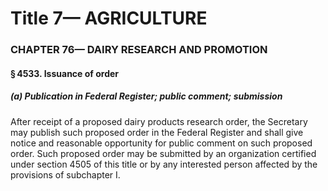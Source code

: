 
# Title 7— AGRICULTURE
### CHAPTER 76— DAIRY RESEARCH AND PROMOTION
#### § 4533. Issuance of order
##### (a) Publication in Federal Register; public comment; submission

After receipt of a proposed dairy products research order, the Secretary may publish such proposed order in the Federal Register and shall give notice and reasonable opportunity for public comment on such proposed order. Such proposed order may be submitted by an organization certified under section 4505 of this title or by any interested person affected by the provisions of subchapter I.
